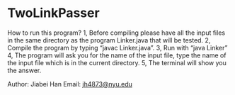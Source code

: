# TwoLinkPasser
How to run this program?
1, Before compiling please have all the input files in the same directory as the program Linker.java that will be tested.
2, Compile the program by typing “javac Linker.java”.
3, Run with “java Linker”
4, The program will ask you for the name of the input file, type the name of the input file which is in the current directory.
5, The terminal will show you the answer.

Author: Jiabei Han
Email: jh4873@nyu.edu
